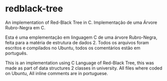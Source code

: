 # redblack-tree

An implementation of Red-Black Tree in C. Implementação de uma Árvore Rubro-Negra em C.

Esta é uma emplementação em linguagem C de uma árvore Rubro-Negra, feita para a matéria de estrutura de dados 2. Todos os arquivos foram escritos e compilados no Ubuntu, todos os comentários estão em português.

This is an implementation using C Language of Red-Black Tree, this was made as part of data structures 2 classes in university. All files where coded on Ubuntu, All inline comments are in portuguese.
